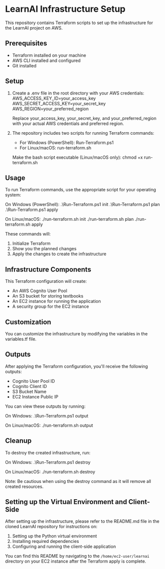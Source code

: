 # LearnAI Infrastructure Setup

This repository contains Terraform scripts to set up the infrastructure for the LearnAI project on AWS.

## Prerequisites

- Terraform installed on your machine
- AWS CLI installed and configured
- Git installed

## Setup
1. Create a .env file in the root directory with your AWS credentials:
   AWS_ACCESS_KEY_ID=your_access_key
   AWS_SECRET_ACCESS_KEY=your_secret_key
   AWS_REGION=your_preferred_region

   Replace your_access_key, your_secret_key, and your_preferred_region with your actual AWS credentials and preferred region.

2. The repository includes two scripts for running Terraform commands:

   - For Windows (PowerShell): Run-Terraform.ps1
   - For Linux/macOS: run-terraform.sh

   Make the bash script executable (Linux/macOS only):
   chmod +x run-terraform.sh

## Usage

To run Terraform commands, use the appropriate script for your operating system:

On Windows (PowerShell):
.\Run-Terraform.ps1 init
.\Run-Terraform.ps1 plan
.\Run-Terraform.ps1 apply

On Linux/macOS:
./run-terraform.sh init
./run-terraform.sh plan
./run-terraform.sh apply

These commands will:
1. Initialize Terraform
2. Show you the planned changes
3. Apply the changes to create the infrastructure

## Infrastructure Components

This Terraform configuration will create:
- An AWS Cognito User Pool
- An S3 bucket for storing textbooks
- An EC2 instance for running the application
- A security group for the EC2 instance

## Customization

You can customize the infrastructure by modifying the variables in the variables.tf file.

## Outputs

After applying the Terraform configuration, you'll receive the following outputs:
- Cognito User Pool ID
- Cognito Client ID
- S3 Bucket Name
- EC2 Instance Public IP

You can view these outputs by running:

On Windows:
.\Run-Terraform.ps1 output

On Linux/macOS:
./run-terraform.sh output

## Cleanup

To destroy the created infrastructure, run:

On Windows:
.\Run-Terraform.ps1 destroy

On Linux/macOS:
./run-terraform.sh destroy

Note: Be cautious when using the destroy command as it will remove all created resources.

## Setting up the Virtual Environment and Client-Side

After setting up the infrastructure, please refer to the README.md file in the cloned LearnAI repository for instructions on:

1. Setting up the Python virtual environment
2. Installing required dependencies
3. Configuring and running the client-side application

You can find this README by navigating to the `/home/ec2-user/learnai` directory on your EC2 instance after the Terraform apply is complete.